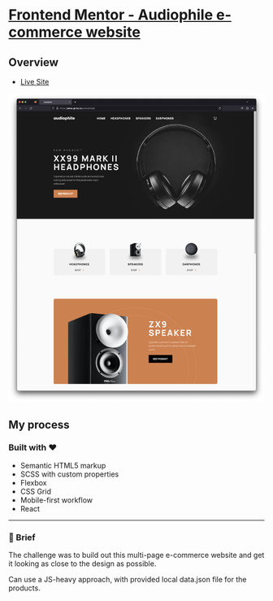 # [Frontend Mentor - Audiophile e-commerce website](https://www.frontendmentor.io/challenges/audiophile-ecommerce-website-C8cuSd_wx)

## Overview

-   [Live Site](https://satrop.github.io/audiophile/#/)

![](./homepage.png)

## My process

### Built with ❤️

-   Semantic HTML5 markup
-   SCSS with custom properties
-   Flexbox
-   CSS Grid
-   Mobile-first workflow
-   React

---

### 📝 Brief

The challenge was to build out this multi-page e-commerce website and get it looking as close to the design as possible.

Can use a JS-heavy approach, with provided local data.json file for the products.
